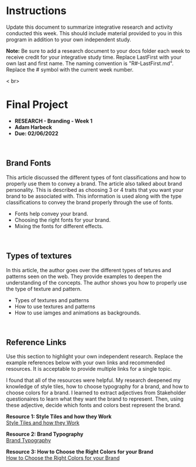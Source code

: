 # Instructions 
Update this document to summarize integrative research and activity conducted this week. This should include material provided to you in this program in addition to your own independent study.    

**Note:** Be sure to add a research document to your docs folder each week to receive credit for your integrative study time. Replace LastFirst with your own last and first name. The naming convention is "R#-LastFirst.md". Replace the # symbol with the current week number.   

< br>

# Final Project 

* **RESEARCH - Branding - Week 1**
* **Adam Harbeck**
* **Due: 02/06/2022**

<br>

## Brand Fonts
This article discussed the different types of font classifications and how to properly use them to convey a brand. The article also talked about brand personality. This is described as choosing 3 or 4 traits that you want your brand to be associated with. This information is used along with the type classifications to convey the brand properly through the use of fonts.

* Fonts help convey your brand.
* Choosing the right fonts for your brand.
* Mixing the fonts for different effects.

<br>

## Types of textures
In this article, the author goes over the different types of tetures and patterns seen on the web. They provide examples to deepen the understanding of the concepts. The author shows you how to properly use the type of texture and pattern.

* Types of textures and patterns
* How to use textures and patterns
* How to use iamges and animations as backgrounds.





<br>

## Reference Links
Use this section to highlight your own independent research. Replace the example references below with your own links and recommended resources. It is acceptable to provide multiple links for a single topic.  

I found that all of the resources were helpful. My research deepened my knowledge of style tiles, how to choose typography for a brand, and how to choose colors for a brand. I learned to extract adjectives from Stakeholder questionaires to learn what they want the brand to represent. Then, using these adjective, decide which fonts and colors best represent the brand.


**Resource 1: Style Tiles and how they Work**  
[Style Tiles and how they Work](https://alistapart.com/article/style-tiles-and-how-they-work/)  

**Resource 2: Brand Typography**    
[Brand Typography](https://www.designrush.com/agency/logo-branding/trends/brand-typography#:~:text=Minimal%20sans%2Dserif%20font%20makes,conveys%20a%20conservative%20corporate%20feel)

**Resource 3: How to Choose the Right Colors for your Brand**      
[How to Choose the Right Colors for your Brand](https://www.someaddress.com/full/url/)




